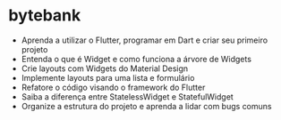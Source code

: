 # bytebank

- Aprenda a utilizar o Flutter, programar em Dart e criar seu primeiro projeto
- Entenda o que é Widget e como funciona a árvore de Widgets
- Crie layouts com Widgets do Material Design
- Implemente layouts para uma lista e formulário
- Refatore o código visando o framework do Flutter
- Saiba a diferença entre StatelessWidget e StatefulWidget
- Organize a estrutura do projeto e aprenda a lidar com bugs comuns

